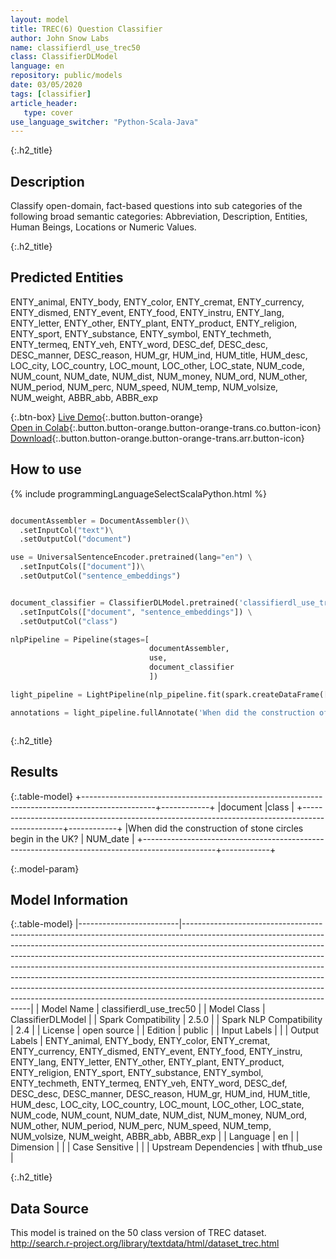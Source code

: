 ```yaml
---
layout: model
title: TREC(6) Question Classifier
author: John Snow Labs
name: classifierdl_use_trec50
class: ClassifierDLModel
language: en
repository: public/models
date: 03/05/2020
tags: [classifier]
article_header:
   type: cover
use_language_switcher: "Python-Scala-Java"
---
```


{:.h2_title}
## Description 
Classify open-domain, fact-based questions into sub categories of the following broad semantic categories: Abbreviation, Description, Entities, Human Beings, Locations or Numeric Values.

 {:.h2_title}
## Predicted Entities
 ENTY_animal, ENTY_body, ENTY_color, ENTY_cremat, ENTY_currency, ENTY_dismed, ENTY_event, ENTY_food, ENTY_instru, ENTY_lang, ENTY_letter, ENTY_other, ENTY_plant, ENTY_product, ENTY_religion,  ENTY_sport, ENTY_substance, ENTY_symbol, ENTY_techmeth, ENTY_termeq, ENTY_veh, ENTY_word, DESC_def, DESC_desc, DESC_manner, DESC_reason, HUM_gr, HUM_ind, HUM_title, HUM_desc,  LOC_city, LOC_country, LOC_mount, LOC_other, LOC_state,  NUM_code, NUM_count, NUM_date, NUM_dist, NUM_money, NUM_ord, NUM_other, NUM_period, NUM_perc, NUM_speed, NUM_temp, NUM_volsize, NUM_weight,  ABBR_abb,  ABBR_exp 

{:.btn-box}
[Live Demo](https://demo.johnsnowlabs.com/public/CLASSIFICATION_EN_TREC/){:.button.button-orange}<br/>[Open in Colab](https://colab.research.google.com/github/JohnSnowLabs/spark-nlp-workshop/blob/master/tutorials/streamlit_notebooks/CLASSIFICATION_EN_TREC.ipynb){:.button.button-orange.button-orange-trans.co.button-icon}<br/>[Download](https://s3.amazonaws.com/auxdata.johnsnowlabs.com/public/models/classifierdl_use_trec50_en_2.5.0_2.4_1588493558481.zip){:.button.button-orange.button-orange-trans.arr.button-icon}<br/>

## How to use 
<div class="tabs-box" markdown="1">

{% include programmingLanguageSelectScalaPython.html %}

```python

documentAssembler = DocumentAssembler()\
  .setInputCol("text")\
  .setOutputCol("document")

use = UniversalSentenceEncoder.pretrained(lang="en") \
  .setInputCols(["document"])\
  .setOutputCol("sentence_embeddings")


document_classifier = ClassifierDLModel.pretrained('classifierdl_use_trec50', 'en') \
  .setInputCols(["document", "sentence_embeddings"]) \
  .setOutputCol("class")

nlpPipeline = Pipeline(stages=[
                               documentAssembler, 
                               use,
                               document_classifier
                               ])

light_pipeline = LightPipeline(nlp_pipeline.fit(spark.createDataFrame([['']]).toDF("text")))

annotations = light_pipeline.fullAnnotate('When did the construction of stone circles begin in the UK?')


```

```scala

```
</div>


{:.h2_title}
## Results
{:.table-model}
+------------------------------------------------------------------------------------------------+------------+
|document                                                                                        |class       |
+------------------------------------------------------------------------------------------------+------------+
|When did the construction of stone circles begin in the UK?                                     | NUM_date   |
+------------------------------------------------------------------------------------------------+------------+


{:.model-param}
## Model Information
{:.table-model}
|-------------------------|----------------------------------------------------------------------------------------------------------------------------------------------------------------------------------------------------------------------------------------------------------------------------------------------------------------------------------------------------------------------------------------------------------------------------------------------------------------------------------------------------------------------------------------------------------------------------------------------------------|
| Model Name              | classifierdl_use_trec50                                                                                                                                                                                                                                                                                                                                                                                                                                                                                                                                                                                  |
| Model Class             | ClassifierDLModel                                                                                                                                                                                                                                                                                                                                                                                                                                                                                                                                                                                        |
| Spark Compatibility     | 2.5.0                                                                                                                                                                                                                                                                                                                                                                                                                                                                                                                                                                                                    |
| Spark NLP Compatibility | 2.4                                                                                                                                                                                                                                                                                                                                                                                                                                                                                                                                                                                                      |
| License                 | open source                                                                                                                                                                                                                                                                                                                                                                                                                                                                                                                                                                                              |
| Edition                 | public                                                                                                                                                                                                                                                                                                                                                                                                                                                                                                                                                                                                   |
| Input Labels            |                                                                                                                                                                                                                                                                                                                                                                                                                                                                                                                                                                                                          |
| Output Labels           | ENTY_animal, ENTY_body, ENTY_color, ENTY_cremat, ENTY_currency, ENTY_dismed, ENTY_event, ENTY_food, ENTY_instru, ENTY_lang, ENTY_letter, ENTY_other, ENTY_plant, ENTY_product, ENTY_religion,  ENTY_sport, ENTY_substance, ENTY_symbol, ENTY_techmeth, ENTY_termeq, ENTY_veh, ENTY_word, DESC_def, DESC_desc, DESC_manner, DESC_reason, HUM_gr, HUM_ind, HUM_title, HUM_desc,  LOC_city, LOC_country, LOC_mount, LOC_other, LOC_state,  NUM_code, NUM_count, NUM_date, NUM_dist, NUM_money, NUM_ord, NUM_other, NUM_period, NUM_perc, NUM_speed, NUM_temp, NUM_volsize, NUM_weight,  ABBR_abb,  ABBR_exp |
| Language                | en                                                                                                                                                                                                                                                                                                                                                                                                                                                                                                                                                                                                       |
| Dimension               |                                                                                                                                                                                                                                                                                                                                                                                                                                                                                                                                                                                                          |
| Case Sensitive          |                                                                                                                                                                                                                                                                                                                                                                                                                                                                                                                                                                                                          |
| Upstream Dependencies   | with tfhub_use                                                                                                                                                                                                                                                                                                                                                                                                                                                                                                                                                                                           |




{:.h2_title}
## Data Source
This model is trained on the 50 class version of TREC dataset. http://search.r-project.org/library/textdata/html/dataset_trec.html

